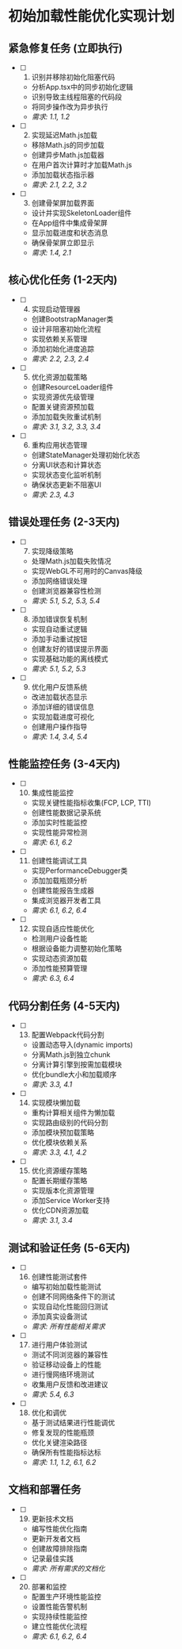 # 初始加载性能优化实现计划

## 紧急修复任务 (立即执行)

- [ ] 1. 识别并移除初始化阻塞代码
  - 分析App.tsx中的同步初始化逻辑
  - 识别导致主线程阻塞的代码段
  - 将同步操作改为异步执行
  - _需求: 1.1, 1.2_

- [ ] 2. 实现延迟Math.js加载
  - 移除Math.js的同步加载
  - 创建异步Math.js加载器
  - 在用户首次计算时才加载Math.js
  - 添加加载状态指示器
  - _需求: 2.1, 2.2, 3.2_

- [ ] 3. 创建骨架屏加载界面
  - 设计并实现SkeletonLoader组件
  - 在App组件中集成骨架屏
  - 显示加载进度和状态消息
  - 确保骨架屏立即显示
  - _需求: 1.4, 2.1_

## 核心优化任务 (1-2天内)

- [ ] 4. 实现启动管理器
  - 创建BootstrapManager类
  - 设计非阻塞初始化流程
  - 实现依赖关系管理
  - 添加初始化进度追踪
  - _需求: 2.2, 2.3, 2.4_

- [ ] 5. 优化资源加载策略
  - 创建ResourceLoader组件
  - 实现资源优先级管理
  - 配置关键资源预加载
  - 添加加载失败重试机制
  - _需求: 3.1, 3.2, 3.3, 3.4_

- [ ] 6. 重构应用状态管理
  - 创建StateManager处理初始化状态
  - 分离UI状态和计算状态
  - 实现状态变化监听机制
  - 确保状态更新不阻塞UI
  - _需求: 2.3, 4.3_

## 错误处理任务 (2-3天内)

- [ ] 7. 实现降级策略
  - 处理Math.js加载失败情况
  - 实现WebGL不可用时的Canvas降级
  - 添加网络错误处理
  - 创建浏览器兼容性检测
  - _需求: 5.1, 5.2, 5.3, 5.4_

- [ ] 8. 添加错误恢复机制
  - 实现自动重试逻辑
  - 添加手动重试按钮
  - 创建友好的错误提示界面
  - 实现基础功能的离线模式
  - _需求: 5.1, 5.2, 5.3_

- [ ] 9. 优化用户反馈系统
  - 改进加载状态显示
  - 添加详细的错误信息
  - 实现加载进度可视化
  - 创建用户操作指导
  - _需求: 1.4, 3.4, 5.4_

## 性能监控任务 (3-4天内)

- [ ] 10. 集成性能监控
  - 实现关键性能指标收集(FCP, LCP, TTI)
  - 创建性能数据记录系统
  - 添加实时性能监控
  - 实现性能异常检测
  - _需求: 6.1, 6.2_

- [ ] 11. 创建性能调试工具
  - 实现PerformanceDebugger类
  - 添加加载瓶颈分析
  - 创建性能报告生成器
  - 集成浏览器开发者工具
  - _需求: 6.1, 6.2, 6.4_

- [ ] 12. 实现自适应性能优化
  - 检测用户设备性能
  - 根据设备能力调整初始化策略
  - 实现动态资源加载
  - 添加性能预算管理
  - _需求: 6.3, 6.4_

## 代码分割任务 (4-5天内)

- [ ] 13. 配置Webpack代码分割
  - 设置动态导入(dynamic imports)
  - 分离Math.js到独立chunk
  - 分离计算引擎到按需加载模块
  - 优化bundle大小和加载顺序
  - _需求: 3.3, 4.1_

- [ ] 14. 实现模块懒加载
  - 重构计算相关组件为懒加载
  - 实现路由级别的代码分割
  - 添加模块预加载策略
  - 优化模块依赖关系
  - _需求: 3.3, 4.1, 4.2_

- [ ] 15. 优化资源缓存策略
  - 配置长期缓存策略
  - 实现版本化资源管理
  - 添加Service Worker支持
  - 优化CDN资源加载
  - _需求: 3.1, 3.4_

## 测试和验证任务 (5-6天内)

- [ ] 16. 创建性能测试套件
  - 编写初始加载性能测试
  - 创建不同网络条件下的测试
  - 实现自动化性能回归测试
  - 添加真实设备测试
  - _需求: 所有性能相关需求_

- [ ] 17. 进行用户体验测试
  - 测试不同浏览器的兼容性
  - 验证移动设备上的性能
  - 进行慢网络环境测试
  - 收集用户反馈和改进建议
  - _需求: 5.4, 6.3_

- [ ] 18. 优化和调优
  - 基于测试结果进行性能调优
  - 修复发现的性能瓶颈
  - 优化关键渲染路径
  - 确保所有性能指标达标
  - _需求: 1.1, 1.2, 6.1, 6.2_

## 文档和部署任务

- [ ] 19. 更新技术文档
  - 编写性能优化指南
  - 更新开发者文档
  - 创建故障排除指南
  - 记录最佳实践
  - _需求: 所有需求的文档化_

- [ ] 20. 部署和监控
  - 配置生产环境性能监控
  - 设置性能告警机制
  - 实现持续性能监控
  - 建立性能优化流程
  - _需求: 6.1, 6.2, 6.4_
